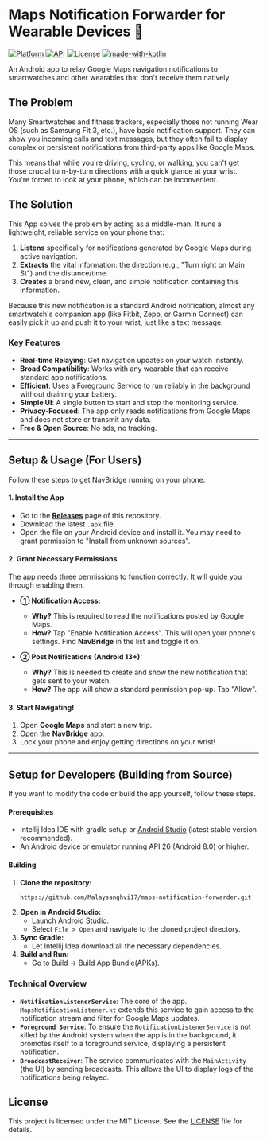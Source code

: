 # Maps Notification Forwarder for Wearable Devices 🌉

[![Platform](https://img.shields.io/badge/platform-Android-green.svg)](https://www.android.com)
[![API](https://img.shields.io/badge/API-26%2B-brightgreen.svg?style=flat)](https://android-arsenal.com/api?level=26)
[![License](https://img.shields.io/badge/License-MIT-blue.svg)](https://opensource.org/licenses/MIT)
[![made-with-kotlin](https://img.shields.io/badge/Made%20with-Kotlin-17216E.svg)](https://kotlinlang.org/)

An Android app to relay Google Maps navigation notifications to smartwatches and other wearables that don't receive them natively.


## The Problem

Many Smartwatches and fitness trackers, especially those not running Wear OS (such as Samsung Fit 3, etc.), have basic notification support. They can show you incoming calls and text messages, but they often fail to display complex or persistent notifications from third-party apps like Google Maps.

This means that while you're driving, cycling, or walking, you can't get those crucial turn-by-turn directions with a quick glance at your wrist. You're forced to look at your phone, which can be inconvenient.

## The Solution

This App solves the problem by acting as a middle-man. It runs a lightweight, reliable service on your phone that:

1.  **Listens** specifically for notifications generated by Google Maps during active navigation.
2.  **Extracts** the vital information: the direction (e.g., "Turn right on Main St") and the distance/time.
3.  **Creates** a brand new, clean, and simple notification containing this information.

Because this new notification is a standard Android notification, almost any smartwatch's companion app (like Fitbit, Zepp, or Garmin Connect) can easily pick it up and push it to your wrist, just like a text message.

### Key Features

-   **Real-time Relaying**: Get navigation updates on your watch instantly.
-   **Broad Compatibility**: Works with any wearable that can receive standard app notifications.
-   **Efficient**: Uses a Foreground Service to run reliably in the background without draining your battery.
-   **Simple UI**: A single button to start and stop the monitoring service.
-   **Privacy-Focused**: The app only reads notifications from Google Maps and does not store or transmit any data.
-   **Free & Open Source**: No ads, no tracking.

---

## Setup & Usage (For Users)

Follow these steps to get NavBridge running on your phone.

#### 1. Install the App
-   Go to the [**Releases**](https://github.com/your-username/NavBridge/releases) page of this repository.
-   Download the latest `.apk` file.
-   Open the file on your Android device and install it. You may need to grant permission to "Install from unknown sources".

#### 2. Grant Necessary Permissions
The app needs three permissions to function correctly. It will guide you through enabling them.

* **① Notification Access:**
    * **Why?** This is required to read the notifications posted by Google Maps.
    * **How?** Tap "Enable Notification Access". This will open your phone's settings. Find **NavBridge** in the list and toggle it on.

* **② Post Notifications (Android 13+):**
    * **Why?** This is needed to create and show the new notification that gets sent to your watch.
    * **How?** The app will show a standard permission pop-up. Tap "Allow".

#### 3. Start Navigating!
1.  Open **Google Maps** and start a new trip.
2.  Open the **NavBridge** app.
3.  Lock your phone and enjoy getting directions on your wrist!

---

## Setup for Developers (Building from Source)

If you want to modify the code or build the app yourself, follow these steps.

#### Prerequisites
-   Intellij Idea IDE with gradle setup or [Android Studio](https://developer.android.com/studio) (latest stable version recommended).
-   An Android device or emulator running API 26 (Android 8.0) or higher.

#### Building
1.  **Clone the repository:**
    ```sh
    https://github.com/Malaysanghvi17/maps-notification-forwarder.git
    ```
2.  **Open in Android Studio:**
    -   Launch Android Studio.
    -   Select `File > Open` and navigate to the cloned project directory.
3.  **Sync Gradle:**
    -   Let Intellij Idea download all the necessary dependencies.
4.  **Build and Run:**
    -   Go to Build -> Build App Bundle(APKs).

### Technical Overview

-   **`NotificationListenerService`**: The core of the app. `MapsNotificationListener.kt` extends this service to gain access to the notification stream and filter for Google Maps updates.
-   **`Foreground Service`**: To ensure the `NotificationListenerService` is not killed by the Android system when the app is in the background, it promotes itself to a foreground service, displaying a persistent notification.
-   **`BroadcastReceiver`**: The service communicates with the `MainActivity` (the UI) by sending broadcasts. This allows the UI to display logs of the notifications being relayed.

## License

This project is licensed under the MIT License. See the [LICENSE](LICENSE) file for details.
